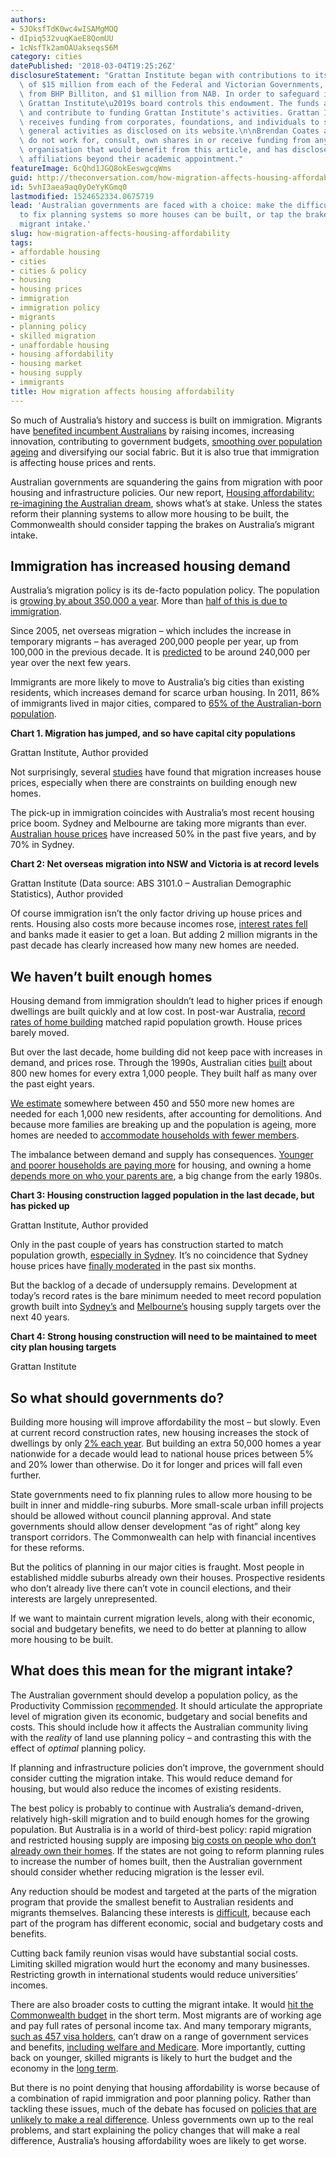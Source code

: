 ```yaml
---
authors:
- 5JOksfTdK0wc4wISAMgMOQ
- dIpiq532vuqKaeE8QomUU
- 1cNsfTk2amOAUakseqsS6M
category: cities
datePublished: '2018-03-04T19:25:26Z'
disclosureStatement: "Grattan Institute began with contributions to its endowment\
  \ of $15 million from each of the Federal and Victorian Governments, $4 million\
  \ from BHP Billiton, and $1 million from NAB. In order to safeguard its independence,\
  \ Grattan Institute\u2019s board controls this endowment. The funds are invested\
  \ and contribute to funding Grattan Institute's activities. Grattan Institute also\
  \ receives funding from corporates, foundations, and individuals to support its\
  \ general activities as disclosed on its website.\n\nBrendan Coates and Trent Wiltshire\
  \ do not work for, consult, own shares in or receive funding from any company or\
  \ organisation that would benefit from this article, and has disclosed no relevant\
  \ affiliations beyond their academic appointment."
featureImage: 6cQhd1JGQ8okEeswgcqWms
guid: http://theconversation.com/how-migration-affects-housing-affordability-92502
id: 5vhI3aea9aq0yOeYyKGmq0
lastmodified: 1524652334.0675719
lead: 'Australian governments are faced with a choice: make the difficult decisions
  to fix planning systems so more houses can be built, or tap the brakes on Australia''s
  migrant intake.'
slug: how-migration-affects-housing-affordability
tags:
- affordable housing
- cities
- cities & policy
- housing
- housing prices
- immigration
- immigration policy
- migrants
- planning policy
- skilled migration
- unaffordable housing
- housing affordability
- housing market
- housing supply
- immigrants
title: How migration affects housing affordability
---
```

So much of Australia’s history and success is built on immigration. Migrants have [benefited incumbent Australians](https://theconversation.com/blaming-immigrants-for-unemployment-lower-wages-and-high-house-prices-is-too-simplistic-92255) by raising incomes, increasing innovation, contributing to government budgets, [smoothing over population ageing](https://treasury.gov.au/publication/2015-intergenerational-report/) and diversifying our social fabric. But it is also true that immigration is affecting house prices and rents. 

Australian governments are squandering the gains from migration with poor housing and infrastructure policies. Our new report, [Housing affordability: re-imagining the Australian dream](https://grattan.edu.au/report/housing-affordability-re-imagining-the-australian-dream/), shows what’s at stake. Unless the states reform their planning systems to allow more housing to be built, the Commonwealth should consider tapping the brakes on Australia’s migrant intake. 


## Immigration has increased housing demand

Australia’s migration policy is its de-facto population policy. The population is [growing by about 350,000 a year](http://www.abs.gov.au/AUSSTATS/abs@.nsf/Lookup/3101.0Main+Features1Sep%202016?OpenDocument). More than [half of this is due to immigration](http://insidestory.org.au/yes-there-is-such-a-thing-as-too-much-immigration). 

Since 2005, net overseas migration – which includes the increase in temporary migrants – has averaged 200,000 people per year, up from 100,000 in the previous decade. It is [predicted](https://www.homeaffairs.gov.au/ReportsandPublications/Documents/statistics/nom-september-2016.pdf) to be around 240,000 per year over the next few years. 

Immigrants are more likely to move to Australia’s big cities than existing residents, which increases demand for scarce urban housing. In 2011, 86% of immigrants lived in major cities, compared to [65% of the Australian-born population](http://www.pc.gov.au/inquiries/completed/migrant-intake/report).

**Chart 1. Migration has jumped, and so have capital city populations**

[](https://images.theconversation.com/files/208204/original/file-20180228-36677-18v4x0p.PNG?ixlib=rb-1.1.0&q=45&auto=format&w=1000&fit=clip) Grattan Institute, Author provided

Not surprisingly, several [studies](http://dx.doi.org/10.1787/5kgk8t2k9vf3-en) have found that migration increases house prices, especially when there are constraints on building enough new homes.

The pick-up in immigration coincides with Australia’s most recent housing price boom. Sydney and Melbourne are taking more migrants than ever. [Australian house prices](http://www.abs.gov.au/ausstats/abs@.nsf/mf/6416.0) have increased 50% in the past five years, and by 70% in Sydney.

**Chart 2: Net overseas migration into NSW and Victoria is at record levels**

[](https://images.theconversation.com/files/208207/original/file-20180228-36674-1htxzby.PNG?ixlib=rb-1.1.0&q=45&auto=format&w=1000&fit=clip) Grattan Institute (Data source: ABS 3101.0 – Australian Demographic Statistics), Author provided

Of course immigration isn’t the only factor driving up house prices and rents. Housing also costs more because incomes rose, [interest rates fell](http://insidestory.org.au/why-should-we-care-about-housing-affordability/) and banks made it easier to get a loan. But adding 2 million migrants in the past decade has clearly increased how many new homes are needed.


## We haven’t built enough homes

Housing demand from immigration shouldn’t lead to higher prices if enough dwellings are built quickly and at low cost. In post-war Australia, [record rates of home building](https://www.prosper.org.au/2013/09/03/saul-eslake-50-years-of-housing-failure/) matched rapid population growth. House prices barely moved.

But over the last decade, home building did not keep pace with increases in demand, and prices rose. Through the 1990s, Australian cities [built](http://www.abs.gov.au/ausstats/abs@.nsf/mf/8752.0) about 800 new homes for every extra 1,000 people. They built half as many over the past eight years.

[We estimate](https://grattan.edu.au/report/housing-affordability-re-imagining-the-australian-dream/) somewhere between 450 and 550 more new homes are needed for each 1,000 new residents, after accounting for demolitions. And because more families are breaking up and the population is ageing, more homes are needed to [accommodate households with fewer members](https://grattan.edu.au/news/making-housing-more-affordable-requires-answers-that-address-supply-and-demand/).

The imbalance between demand and supply has consequences. [Younger and poorer households are paying more](https://theconversation.com/three-charts-on-poorer-australians-bearing-the-brunt-of-rising-housing-costs-87003) for housing, and owning a home [depends more on who your parents are](https://theconversation.com/not-everyone-wins-from-the-bank-of-mum-and-dad-73842), a big change from the early 1980s.

**Chart 3: Housing construction lagged population in the last decade, but has picked up**

Grattan Institute, Author provided

Only in the past couple of years has construction started to match population growth, [especially in Sydney](https://grattan.edu.au/news/making-housing-more-affordable-requires-answers-that-address-supply-and-demand/). It’s no coincidence that Sydney house prices have [finally moderated](http://www.abc.net.au/news/2018-02-01/home-prices-dragged-down-by-sydney-property-falls/9382270) in the past six months.

But the backlog of a decade of undersupply remains. Development at today’s record rates is the bare minimum needed to meet record population growth built into [Sydney’s](https://www.greater.sydney/draft-greater-sydney-region-plan) and [Melbourne’s](http://www.planmelbourne.vic.gov.au/) housing supply targets over the next 40 years.

**Chart 4: Strong housing construction will need to be maintained to meet city plan housing targets**

Grattan Institute

## So what should governments do?

Building more housing will improve affordability the most – but slowly. Even at current record construction rates, new housing increases the stock of dwellings by only [2% each year](https://www.smh.com.au/opinion/making-housing-more-affordable-requires-effort-at-both-ends-of-the-supply-chain-20171121-gzpw63.html). But building an extra 50,000 homes a year nationwide for a decade would lead to national house prices between 5% and 20% lower than otherwise. Do it for longer and prices will fall even further. 

State governments need to fix planning rules to allow more housing to be built in inner and middle-ring suburbs. More small-scale urban infill projects should be allowed without council planning approval. And state governments should allow denser development “as of right” along key transport corridors. The Commonwealth can help with financial incentives for these reforms.

But the politics of planning in our major cities is fraught. Most people in established middle suburbs already own their houses. Prospective residents who don’t already live there can’t vote in council elections, and their interests are largely unrepresented. 

If we want to maintain current migration levels, along with their economic, social and budgetary benefits, we need to do better at planning to allow more housing to be built. 


## What does this mean for the migrant intake?

The Australian government should develop a population policy, as the Productivity Commission [recommended](https://www.pc.gov.au/inquiries/completed/migrant-intake/report/migrant-intake-report.pdf). It should articulate the appropriate level of migration given its economic, budgetary and social benefits and costs. This should include how it affects the Australian community living with the _reality_ of land use planning policy – and contrasting this with the effect of _optimal_ planning policy. 


If planning and infrastructure policies don’t improve, the government should consider cutting the migration intake. This would reduce demand for housing, but would also reduce the incomes of existing residents. 

The best policy is probably to continue with Australia’s demand-driven, relatively high-skill migration and to build enough homes for the growing population. But Australia is in a world of third-best policy: rapid migration and restricted housing supply are imposing [big costs on people who don’t already own their homes](https://www.rba.gov.au/speeches/2015/sp-dg-2015-08-12.html). If the states are not going to reform planning rules to increase the number of homes built, then the Australian government should consider whether reducing migration is the lesser evil.

Any reduction should be modest and targeted at the parts of the migration program that provide the smallest benefit to Australian residents and migrants themselves. Balancing these interests is [difficult](http://insidestory.org.au/putting-the-numbers-back-into-the-immigration-debate/), because each part of the program has different economic, social and budgetary costs and benefits. 

Cutting back family reunion visas would have substantial social costs. Limiting skilled migration would hurt the economy and many businesses. Restricting growth in international students would reduce universities’ incomes.

There are also broader costs to cutting the migrant intake. It would [hit the Commonwealth budget](http://www.abc.net.au/news/2018-02-21/two-senior-ministers-slap-down-abbott-on-migration/9470610) in the short term. Most migrants are of working age and pay full rates of personal income tax. And many temporary migrants, [such as 457 visa holders](https://www.aph.gov.au/About_Parliament/Parliamentary_Departments/Parliamentary_Library/pubs/rp/rp1314/QG/Subclass457Visa), can’t draw on a range of government services and benefits, [including welfare and Medicare](https://www.aph.gov.au/About_Parliament/Parliamentary_Departments/Parliamentary_Library/pubs/rp/rp1314/QG/Subclass457Visa). More importantly, cutting back on younger, skilled migrants is likely to hurt the budget and the economy in the [long term](https://www.pc.gov.au/inquiries/completed/migrant-intake/report/migrant-intake-report.pdf).

But there is no point denying that housing affordability is worse because of a combination of rapid immigration and poor planning policy. Rather than tackling these issues, much of the debate has focused on [policies that are unlikely to make a real difference](http://insidestory.org.au/another-lost-opportunity-for-housing-affordability/). Unless governments own up to the real problems, and start explaining the policy changes that will make a real difference, Australia’s housing affordability woes are likely to get worse.